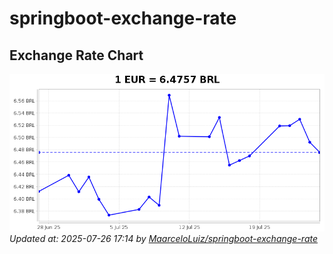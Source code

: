 # springboot-exchange-rate

<!-- EXCHANGE-RATE-START -->
## Exchange Rate Chart

![Exchange Rate Chart](charts/chart.png)*Updated at: 2025-07-26 17:14 by [MaarceloLuiz/springboot-exchange-rate](https://github.com/MaarceloLuiz/springboot-exchange-rate)*


<!-- EXCHANGE-RATE-END -->